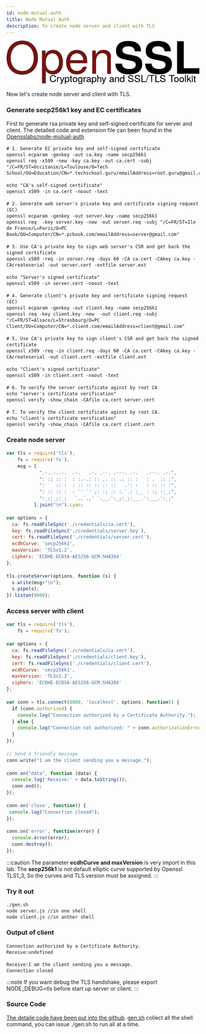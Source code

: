 ```yaml
---
id: node-mutual-auth
title: Node Mutual Auth
description: To create node server and client with TLS
---
```


![openssl](/img/tls/openssl.png)

Now let's create  node server and client with TLS.

### Generate secp256k1 key and EC certificates

First to generate rsa private key and self-signed certificate for server and client. The detailed code and extension file can been found in the [Opensslabs/node-mutual-auth](https://github.com/vulnsystem/OpenssLabs/tree/main/node-mutual-auth/)

```shell title="/OpenssLabs/node-mutual-auth/credentials/gen.sh"
# 1. Generate EC private key and self-signed certificate
openssl ecparam -genkey -out ca.key -name secp256k1
openssl req -x509 -new -key ca.key -out ca.cert -subj "/C=FR/ST=Occitanie/L=Toulouse/O=Tech School/OU=Education/CN=*.techschool.guru/emailAddress=root.guru@gmail.com"

echo "CA's self-signed certificate"
openssl x509 -in ca.cert -noout -text

# 2. Generate web server's private key and certificate signing request (EC)
openssl ecparam -genkey -out server.key -name secp256k1
openssl req  -key server.key -new -out server.req -subj "/C=FR/ST=Ile de France/L=Paris/O=PC Book/OU=Computer/CN=*.pcbook.com/emailAddress=server@gmail.com"

# 3. Use CA's private key to sign web server's CSR and get back the signed certificate
openssl x509 -req -in server.req -days 60 -CA ca.cert -CAkey ca.key -CAcreateserial -out server.cert -extfile server.ext

echo "Server's signed certificate"
openssl x509 -in server.cert -noout -text

# 4. Generate client's private key and certificate signing request (EC)
openssl ecparam -genkey -out client.key -name secp256k1
openssl req -key client.key -new  -out client.req -subj "/C=FR/ST=Alsace/L=Strasbourg/O=PC Client/OU=Computer/CN=*.client.com/emailAddress=client@gmail.com"

# 5. Use CA's private key to sign client's CSR and get back the signed certificate
openssl x509 -req -in client.req -days 60 -CA ca.cert -CAkey ca.key -CAcreateserial -out client.cert -extfile client.ext

echo "Client's signed certificate"
openssl x509 -in client.cert -noout -text

# 6. To verify the server certificate aginst by root CA
echo "server's certificate verification"
openssl verify -show_chain -CAfile ca.cert server.cert

# 7. To verify the client certificate aginst by root CA.
echo "client's certificate verification"
openssl verify -show_chain -CAfile ca.cert client.cert
```

### Create node server

```jsx  title="OpenssLabs/node-mutual-auth/server.js"
var tls = require('tls'),
    fs = require('fs'),
    msg = [
            ".-..-..-.  .-.   .-. .--. .---. .-.   .---. .-.",
            ": :; :: :  : :.-.: :: ,. :: .; :: :   : .  :: :",
            ":    :: :  : :: :: :: :: ::   .': :   : :: :: :",
            ": :: :: :  : `' `' ;: :; :: :.`.: :__ : :; ::_;",
            ":_;:_;:_;   `.,`.,' `.__.':_;:_;:___.':___.':_;"
          ].join("\n").cyan;

var options = {
  ca: fs.readFileSync('./credentials/ca.cert'),
  key: fs.readFileSync('./credentials/server.key'),
  cert: fs.readFileSync('./credentials/server.cert'),
  ecdhCurve: 'secp256k1',
  maxVersion: 'TLSv1.2',
  ciphers: 'ECDHE-ECDSA-AES256-GCM-SHA384'
};

tls.createServer(options, function (s) {
  s.write(msg+"\n");
  s.pipe(s);
}).listen(8000);
```

### Access server with client

```jsx  title="OpenssLabs/node-mutual-auth/client.js
var tls = require('tls'),
    fs = require('fs');

var options = {
  ca: fs.readFileSync('./credentials/ca.cert'),
  key: fs.readFileSync('./credentials/client.key'),
  cert: fs.readFileSync('./credentials/client.cert'),
  ecdhCurve: 'secp256k1',
  maxVersion: 'TLSv1.2',
  ciphers: 'ECDHE-ECDSA-AES256-GCM-SHA384'
};

var conn = tls.connect(8000, 'localhost', options, function() {
  if (conn.authorized) {
    console.log("Connection authorized by a Certificate Authority.");
  } else {
    console.log("Connection not authorized: " + conn.authorizationError)
  }
});

// Send a friendly message
conn.write("I am the client sending you a message.");

conn.on("data", function (data) {
  console.log('Receive:' + data.toString());
  conn.end();
});

conn.on('close', function() {
 console.log("Connection closed");
});

conn.on('error', function(error) {
  console.error(error);
  conn.destroy();
});
```

:::caution
The parameter **ecdhCurve and maxVersion** is very import in this lab. The **secp256k1** is not default elliptic curve supported by Openssl TLS1_3, So the curves and TLS version must be assigned. 
:::

### Try it out
```shell
./gen.sh
node server.js //in one shell
node client.js //in anther shell
```

### Output of client
```
Connection authorized by a Certificate Authority.
Receive:undefined

Receive:I am the client sending you a message.
Connection closed
```

:::note
If you want debug the TLS handshake, please export NODE_DEBUG=tls before start up server or client.
:::

### Source Code
[The detaile code have been put into the github](https://github.com/vulnsystem/OpenssLabs/tree/main/node-mutual-auth/). 
[gen.sh](https://github.com/vulnsystem/OpenssLabs/tree/main/node-mutual-auth/credentials/gen.sh) collect all the shell command, you can issue ./gen.sh to run all at a time.
